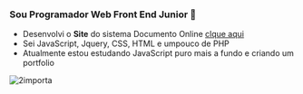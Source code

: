 ### Sou Programador Web Front End Junior 👋

 - Desenvolvi o __Site__ do sistema Documento Online [clque aqui](https://documento.online/)
 - Sei JavaScript, Jquery, CSS, HTML e umpouco de PHP
 - Atualmente estou estudando JavaScript puro mais a fundo e criando um portfolio
 
![2importa](https://user-images.githubusercontent.com/33353418/115971645-023caf00-a520-11eb-81a0-6082c7964fd9.gif)




